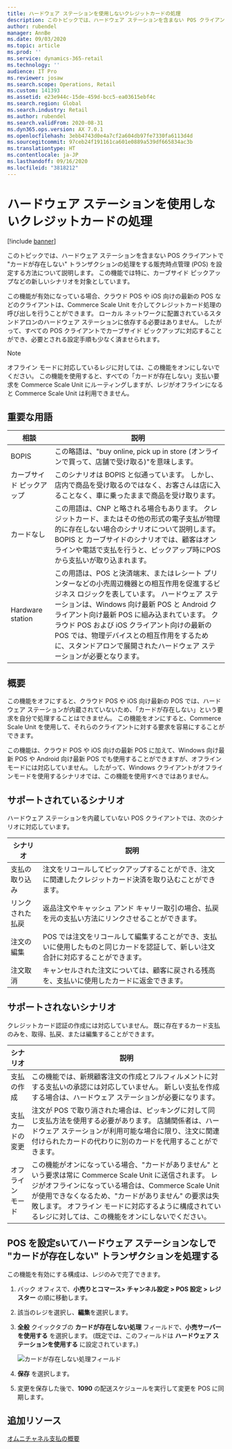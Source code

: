 ```yaml
---
title: ハードウェア ステーションを使用しないクレジットカードの処理
description: このトピックでは、ハードウェア ステーションを含まない POS クライアントで "カードが存在しない" トランザクションの処理をする販売時点管理 (POS) を設定する方法について説明します。
author: rubendel
manager: AnnBe
ms.date: 09/03/2020
ms.topic: article
ms.prod: ''
ms.service: dynamics-365-retail
ms.technology: ''
audience: IT Pro
ms.reviewer: josaw
ms.search.scope: Operations, Retail
ms.custom: 141393
ms.assetid: e23e944c-15de-459d-bcc5-ea03615ebf4c
ms.search.region: Global
ms.search.industry: Retail
ms.author: rubendel
ms.search.validFrom: 2020-08-31
ms.dyn365.ops.version: AX 7.0.1
ms.openlocfilehash: 3ebb4743d0e4a7cf2a604db97fe7330fa6113d4d
ms.sourcegitcommit: 97ceb24f191161ca601e0889a539df665834ac3b
ms.translationtype: HT
ms.contentlocale: ja-JP
ms.lasthandoff: 09/16/2020
ms.locfileid: "3818212"
---
```

# <a name="process-credit-cards-without-a-hardware-station"></a>ハードウェア ステーションを使用しないクレジットカードの処理

[!include [banner](../includes/banner.md)]

このトピックでは、ハードウェア ステーションを含まない POS クライアントで "カードが存在しない" トランザクションの処理をする販売時点管理 (POS) を設定する方法について説明します。 この機能では特に、カーブサイド ピックアップなどの新しいシナリオを対象としています。

この機能が有効になっている場合、クラウド POS や iOS 向けの最新の POS などのクライアントは、Commerce Scale Unit を介してクレジットカード処理の呼び出しを行うことができます。 ローカル ネットワークに配置されているスタンドアロンのハードウェア ステーションに依存する必要はありません。 したがって、すべての POS クライアントでカーブサイド ピックアップに対応することができ、必要とされる設定手順も少なく済ませられます。

> [!NOTE]
> オフライン モードに対応しているレジに対しては、この機能をオンにしないでください。 この機能を使用すると、すべての「カードが存在しない」支払い要求を Commerce Scale Unit にルーティングしますが、レジがオフラインになると Commerce Scale Unit は利用できません。

## <a name="key-terms"></a>重要な用語

| 相談 | 説明 |
|---|---|
| BOPIS | この略語は、"buy online, pick up in store (オンラインで買って、店舗で受け取る)"を意味します。 |
| カーブサイド ピックアップ | このシナリオは BOPIS と似通っています。 しかし、店内で商品を受け取るのではなく、お客さんは店に入ることなく、車に乗ったままで商品を受け取ります。 |
| カードなし | この用語は、CNP と略される場合もあります。 クレジットカード、またはその他の形式の電子支払が物理的に存在しない場合のシナリオについて説明します。 BOPIS と カーブサイドのシナリオでは、顧客はオンラインや電話で支払を行うと、ピックアップ時にPOSから支払いが取り込まれます。 |
| Hardware station | この用語は、POS と決済端末、またはレシート プリンターなどの小売周辺機器との相互作用を促進するビジネス ロジックを表しています。 ハードウェア ステーションは、Windows 向け最新 POS と Android クライアント向け最新 POS に組み込まれています。 クラウド POS および iOS クライアント向けの最新の POS では、物理デバイスとの相互作用をするために、スタンドアロンで展開されたハードウェア ステーションが必要となります。 |

## <a name="overview"></a>概要

この機能をオフにすると、クラウド POS や iOS 向け最新の POS では、ハードウェア ステーションが内蔵されていないため、「カードが存在しない」という要求を自分で処理することはできません。 この機能をオンにすると、Commerce Scale Unit を使用して、それらのクライアントに対する要求を容易にすることができます。

この機能は、クラウド POS や iOS 向けの最新 POS に加えて、Windows 向け最新 POS や Android 向け最新 POS でも使用することができますが、オフライン モードには対応していません。 したがって、Windows クライアントがオフラインモードを使用するシナリオでは、この機能を使用すべきではありません。

## <a name="supported-scenarios"></a>サポートされているシナリオ

ハードウェア ステーションを内蔵していない POS クライアントでは、次のシナリオに対応しています。

| シナリオ | 説明 |
|---|---|
| 支払の取り込み | 注文をリコールしてピックアップすることができ、注文に関連したクレジットカード決済を取り込むことができます。 |
| リンクされた払戻 | 返品注文やキャッシュ アンド キャリー取引の場合、払戻を元の支払い方法にリンクさせることができます。 |
| 注文の編集 | POS では注文をリコールして編集することができ、支払いに使用したものと同じカードを認証して、新しい注文合計に対応することができます。 |
| 注文取消 | キャンセルされた注文については、顧客に戻される残高を、支払いに使用したカードに返金できます。 |

## <a name="unsupported-scenarios"></a>サポートされないシナリオ

クレジットカード認証の作成には対応していません。 既に存在するカード支払のみを、取得、払戻、または編集することができます。

| シナリオ | 説明 |
|---|---|
| 支払の作成 | この機能では、新規顧客注文の作成とフルフィルメントに対する支払いの承認には対応していません。 新しい支払を作成する場合は、ハードウェア ステーションが必要になります。 |
| 支払カードの変更 | 注文が POS で取り消された場合は、ピッキングに対して同じ支払方法を使用する必要があります。 店舗関係者は、ハードウェア ステーションが利用可能な場合に限り、注文に関連付けられたカードの代わりに別のカードを代用することができます。 |
| オフライン モード | この機能がオンになっている場合、"カードがありません" という要求は常に Commerce Scale Unit に送信されます。 レジがオフラインになっている場合は、Commerce Scale Unit が使用できなくなるため、"カードがありません" の要求は失敗します。 オフライン モードに対応するように構成されているレジに対しては、この機能をオンにしないでください。 |

## <a name="set-up-the-pos-to-process-card-not-present-transactions-without-a-hardware-station"></a>POS を設定sいてハードウェア ステーションなしで "カードが存在しない" トランザクションを処理する

この機能を有効にする構成は、レジのみで完了できます。

1. バック オフィスで、**小売りとコマース\> チャンネル設定 \> POS 設定 \> レジスター** の順に移動します。
2. 該当のレジを選択し、**編集**を選択します。
3. **全般** クイックタブの **カードが存在しない処理** フィールドで、**小売サーバーを使用する** を選択します。 (既定では、このフィールドは **ハードウェア ステーションを使用する** に設定されています。)

    ![カードが存在しない処理フィールド](media/PAYMENTS/CNP-POS.png)

4. **保存** を選択します。
5. 変更を保存した後で、**1090** の配送スケジュールを実行して変更を POS に同期します。

## <a name="additional-resources"></a>追加リソース

[オムニチャネル支払の概要](https://docs.microsoft.com/dynamics365/commerce/omni-channel-payments)
